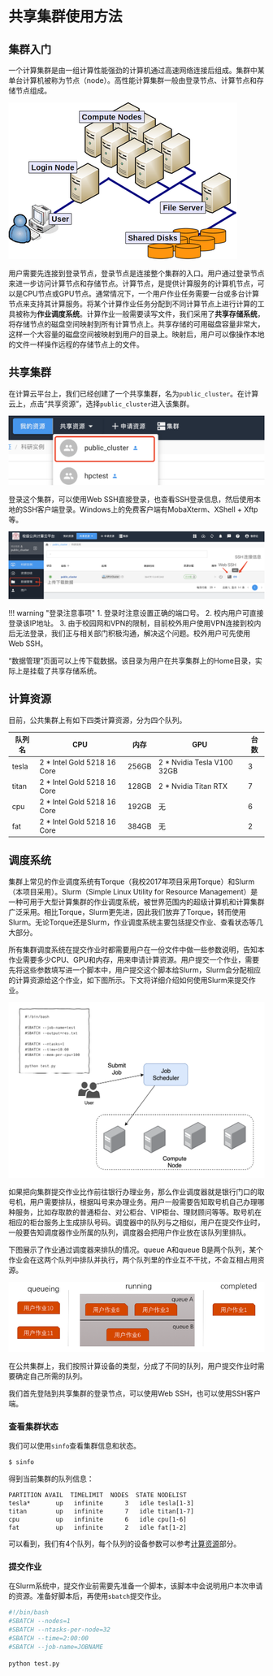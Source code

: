 # 共享集群使用方法

## 集群入门

一个计算集群是由一组计算性能强劲的计算机通过高速网络连接后组成。集群中某单台计算机被称为节点（node）。高性能计算集群一般由登录节点、计算节点和存储节点组成。

![集群架构](../images/cluster.png)

用户需要先连接到登录节点，登录节点是连接整个集群的入口。用户通过登录节点来进一步访问计算节点和存储节点。计算节点，是提供计算服务的计算机节点，可以是CPU节点或GPU节点。通常情况下，一个用户作业任务需要一台或多台计算节点来支持其计算服务。将某个计算作业任务分配到不同计算节点上进行计算的工具被称为**作业调度系统**。计算作业一般需要读写文件，我们采用了**共享存储系统**，将存储节点的磁盘空间映射到所有计算节点上。共享存储的可用磁盘容量非常大，这样一个大容量的磁盘空间被映射到用户的目录上。映射后，用户可以像操作本地的文件一样操作远程的存储节点上的文件。

## 共享集群

在计算云平台上，我们已经创建了一个共享集群，名为`public_cluster`。在计算云上，点击“共享资源”，选择`public_cluster`进入该集群。

![共享集群入口](../images/public_cluster_entry.png)

登录这个集群，可以使用Web SSH直接登录，也查看SSH登录信息，然后使用本地的SSH客户端登录。Windows上的免费客户端有MobaXterm、XShell + Xftp等。

![共享集群操作界面](../images/public_cluster.png)

!!! warning "登录注意事项"
    1. 登录时注意设置正确的端口号。
    2. 校内用户可直接登录该IP地址。
    3. 由于校园网和VPN的限制，目前校外用户使用VPN连接到校内后无法登录，我们正与相关部门积极沟通，解决这个问题。校外用户可先使用Web SSH。

“数据管理”页面可以上传下载数据。该目录为用户在共享集群上的Home目录，实际上是挂载了共享存储系统。

## 计算资源

目前，公共集群上有如下四类计算资源，分为四个队列。

| 队列名 | CPU                         | 内存  | GPU                        | 台数 |
| ------ | --------------------------- | ----- | -------------------------- | ---- |
| tesla  | 2 * Intel Gold 5218 16 Core | 256GB | 2 * Nvidia Tesla V100 32GB | 3    |
| titan  | 2 * Intel Gold 5218 16 Core | 128GB | 2 * Nvidia Titan RTX       | 7    |
| cpu    | 2 * Intel Gold 5218 16 Core | 192GB | 无                         | 6    |
| fat    | 2 * Intel Gold 5218 16 Core | 384GB | 无                         | 2    |

## 调度系统

集群上常见的作业调度系统有Torque（我校2017年项目采用Torque）和Slurm（本项目采用）。Slurm（Simple Linux Utility for Resource Management）是一种可用于大型计算集群的作业调度系统，被世界范围内的超级计算机和计算集群广泛采用。相比Torque，Slurm更先进，因此我们放弃了Torque，转而使用Slurm。无论Torque还是Slurm，作业调度系统主要包括提交作业、查看状态等几大部分。

所有集群调度系统在提交作业时都需要用户在一份文件中做一些参数说明，告知本作业需要多少CPU、GPU和内存，用来申请计算资源。用户提交一个作业，需要先将这些参数填写进一个脚本中，用户提交这个脚本给Slurm，Slurm会分配相应的计算资源给这个作业，如下图所示。下文将详细介绍如何使用Slurm来提交作业。

![集群与作业调度器](../images/job_scheduler.png)

如果把向集群提交作业比作前往银行办理业务，那么作业调度器就是银行门口的取号机，用户需要排队，根据叫号来办理业务。用户一般需要告知取号机自己办理哪种服务，比如存取款的普通柜台、对公柜台、VIP柜台、理财顾问等等。取号机在相应的柜台服务上生成排队号码。调度器中的队列与之相似，用户在提交作业时，一般要告知调度器作业所属的队列，调度器会把用户作业放在该队列里排队。
    
下图展示了作业通过调度器来排队的情况。queue A和queue B是两个队列，某个作业会在这两个队列中排队并执行，两个队列里的作业互不干扰，不会互相占用资源。
    
![队列示意图](../images/queue.png)

在公共集群上，我们按照计算设备的类型，分成了不同的队列，用户提交作业时需要确定自己所需的队列。

我们首先登陆到共享集群的登录节点，可以使用Web SSH，也可以使用SSH客户端。

### 查看集群状态

我们可以使用`sinfo`查看集群信息和状态。

```bash
$ sinfo
```

得到当前集群的队列信息：

```
PARTITION AVAIL  TIMELIMIT  NODES  STATE NODELIST
tesla*       up   infinite      3   idle tesla[1-3]
titan        up   infinite      7   idle titan[1-7]
cpu          up   infinite      6   idle cpu[1-6]
fat          up   infinite      2   idle fat[1-2]
```

可以看到，我们有4个队列，每个队列的设备参数可以参考[计算资源](#_3)部分。

### 提交作业

在Slurm系统中，提交作业前需要先准备一个脚本，该脚本中会说明用户本次申请的资源。准备好脚本后，再使用`sbatch`提交作业。

```bash
#!/bin/bash
#SBATCH --nodes=1
#SBATCH --ntasks-per-node=32
#SBATCH --time=2:00:00
#SBATCH --job-name=JOBNAME

python test.py
```